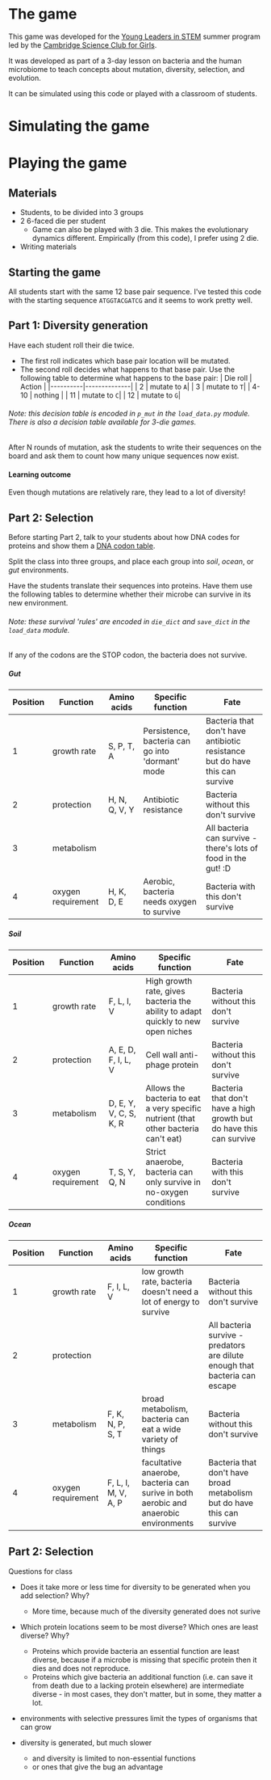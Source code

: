 # The game

This game was developed for the [Young Leaders in STEM](http://www.scienceclubforgirls.org/teen-programs-overview) summer program led by the [Cambridge Science Club for Girls](http://www.scienceclubforgirls.org/).

It was developed as part of a 3-day lesson on bacteria and the human microbiome to teach concepts about mutation, diversity, selection, and evolution.

It can be simulated using this code or played with a classroom of students.

# Simulating the game

# Playing the game

## Materials
* Students, to be divided into 3 groups
* 2 6-faced die per student
  * Game can also be played with 3 die. This makes the evolutionary dynamics different. Empirically (from this code), I prefer using 2 die.
* Writing materials

## Starting the game

All students start with the same 12 base pair sequence. I've tested this code with the starting sequence `ATGGTACGATCG` and it seems to work pretty well.

## Part 1: Diversity generation

Have each student roll their die twice. 
* The first roll indicates which base pair location will be mutated. 
* The second roll decides what happens to that base pair. Use the following table to determine what happens to the base pair:
  | Die roll | Action       |
  |----------|--------------|
  | 2        | mutate to `A`|
  | 3        | mutate to `T`|
  | 4-10     |    nothing   |
  | 11       | mutate to `C`|
  | 12       | mutate to `G`|

###### Note: this decision table is encoded in `p_mut` in the `load_data.py` module. There is also a decision table available for 3-die games.

After N rounds of mutation, ask the students to write their sequences on the board and ask them to count how many unique sequences now exist.

#### Learning outcome

Even though mutations are relatively rare, they lead to a lot of diversity!

## Part 2: Selection

Before starting Part 2, talk to your students about how DNA codes for proteins and show them a [DNA codon table](https://en.wikipedia.org/wiki/DNA_codon_table).

Split the class into three groups, and place each group into *soil*, *ocean*, or *gut* environments.

Have the students translate their sequences into proteins. Have them use the following tables to determine whether their microbe can survive in its new environment.

###### Note: these survival 'rules' are encoded in `die_dict` and `save_dict` in the `load_data` module.

If any of the codons are the STOP codon, the bacteria does not survive.

##### Gut

| Position | Function           | Amino acids   | Specific function                                | Fate                                                                        |
|----------|--------------------|---------------|--------------------------------------------------|-----------------------------------------------------------------------------|
| 1        | growth rate        | S, P, T, A    | Persistence, bacteria can go into 'dormant' mode | Bacteria that don't have antibiotic resistance but do have this can survive |
| 2        | protection         | H, N, Q, V, Y | Antibiotic resistance                            | Bacteria without this don't survive                                         |
| 3        | metabolism         |               |                                                  | All bacteria can survive - there's lots of food in the gut! :D              |
| 4        | oxygen requirement | H, K, D, E    | Aerobic, bacteria needs oxygen to survive        | Bacteria with this don't survive                                            |

##### Soil

| Position | Function           | Amino acids            | Specific function                                                                   | Fate                                                                |
|----------|--------------------|------------------------|-------------------------------------------------------------------------------------|---------------------------------------------------------------------|
| 1        | growth rate        | F, L, I, V             | High growth rate, gives bacteria the ability to adapt quickly to new open niches    | Bacteria without this don't survive                                 |
| 2        | protection         | A, E, D, F, I, L, V    | Cell wall anti-phage protein                                                        | Bacteria without this don't survive                                 |
| 3        | metabolism         | D, E, Y, V, C, S, K, R | Allows the bacteria to eat a very specific nutrient (that other bacteria can't eat) | Bacteria that don't have a high growth but do have this can survive |
| 4        | oxygen requirement | T, S, Y, Q, N          | Strict anaerobe, bacteria can only survive in no-oxygen conditions                  | Bacteria with this don't survive                                    |

##### Ocean

| Position | Function           | Amino acids         | Specific function                                                                    | Fate                                                                        |
|----------|--------------------|---------------------|--------------------------------------------------------------------------------------|-----------------------------------------------------------------------------|
| 1        | growth rate        | F, I, L, V          | low growth rate, bacteria doesn't need a lot of energy to survive                    | Bacteria without this don't survive                                         |
| 2        | protection         |                     |                                                                                      | All bacteria survive - predators are dilute enough that bacteria can escape |
| 3        | metabolism         | F, K, N, P, S, T    | broad metabolism, bacteria can eat a wide variety of things                          | Bacteria without this don't survive                                         |
| 4        | oxygen requirement | F, L, I, M, V, A, P | facultative anaerobe, bacteria can surive in both aerobic and anaerobic environments | Bacteria that don't have broad metabolism but do have this can survive      |

## Part 2: Selection
Questions for class
- Does it take more or less time for diversity to be generated when you add selection? Why?
	- More time, because much of the diversity generated does not surive
- Which protein locations seem to be most diverse? Which ones are least diverse? Why?
	- Proteins which provide bacteria an essential function are least diverse, because if a microbe is missing that specific protein then it dies and does not reproduce.
	- Proteins which give bacteria an additional function (i.e. can save it from death due to a lacking protein elsewhere) are intermediate diverse - in most cases, they don't matter, but in some, they matter a lot.
	
- environments with selective pressures limit the types of organisms that can grow
- diversity is generated, but much slower
	- and diversity is limited to non-essential functions
	- or ones that give the bug an advantage
